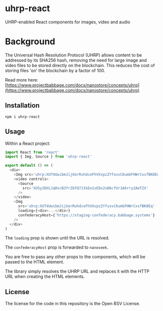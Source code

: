 # uhrp-react

UHRP-enabled React components for images, video and audio

# Background

The Universal Hash Resolution Protocol (UHRP) allows content to be addressed by its SHA256 hash, removing the need for large image and video files to be stored directly on the blockchain. This reduces the cost of storing files 'on' the blockchain by a factor of 100.

Read more here:
[https://www.projectbabbage.com/docs/nanostore/concepts/uhrp](https://www.projectbabbage.com/docs/nanostore/concepts/uhrp)

## Installation

```
npm i uhrp-react
```

## Usage

Within a React project:

```js
import React from 'react'
import { Img, Source } from 'uhrp-react'

export default () => (
  <div>
    <Img src='uhrp:XUT4UwibmJijUorRuhdceFhVXvpzZYfusvC6umGFHWrCxsfBK8Eq' />
    <video controls>
      <Source
        src='XUSy2EHiJqRxcB3frZbfQ7J1kEe1sE8x2vB6cfUr1A6rry2AeTZX'
      />
    </video>
    <Img
      src='uhrp:XUT4UwibmJijUorRuhdceFhVXvpzZYfusvC6umGFHWrCxsfBK8Eq'
      loading={<div>...</div>}
      confederacyHost={'https://staging-confederacy.babbage.systems'}
    />
  </div>
)
```

The `loading` prop is shown until the URL is resolved.

The `confederacyHost` prop is forwarded to `nanoseek`.

You are free to pass any other props to the components, which will be passed to the HTML element.

The library simply resolves the UHRP URL and replaces it with the HTTP URL when creating the HTML elements.

## License

The license for the code in this repository is the Open BSV License.
